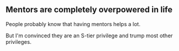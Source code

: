 ## Mentors are completely overpowered in life

People probably know that having mentors helps a lot.

But I'm convinced they are an S-tier privilege and trump most other privileges.





